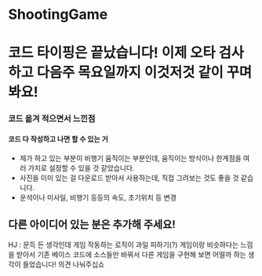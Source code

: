 # ShootingGame

<h1>코드 타이핑은 끝났습니다! 이제 오타 검사하고 다음주 목요일까지 이것저것 같이 꾸며봐요!</h1>

<h3> 코드 옮겨 적으면서 느낀점 </h3>
<h4>코드 다 작성하고 나면 할 수 있는 거</h4>
<ul>
    <li>제가 하고 있는 부분이 비행기 움직이는 부분인데, 움직이는 방식이나 한계점을 여러 가지로 설정할 수 있을 것 같았습니다.</li>
    <li>사진을 이미 있는 걸 다운로드 받아서 사용하는데, 직접 그려보는 것도 좋을 것 같습니다.</li>
    <li>운석이나 미사일, 비행기 등등의 속도, 초기위치 등 변경</li>
</ul>

<h2>다른 아이디어 있는 분은 추가해 주세요!</h2>
HJ : 문득 든 생각인데 게임 작동하는 로직이 과일 피하기(?) 게임이랑 비슷하다는 느낌을 받아서   
     기존 베이스 코드에 소스들만 바꿔서 다른 게임을 구현해 보면 어떨까 하는 생각이 들었습니다! 의견 나눠주십쇼  

